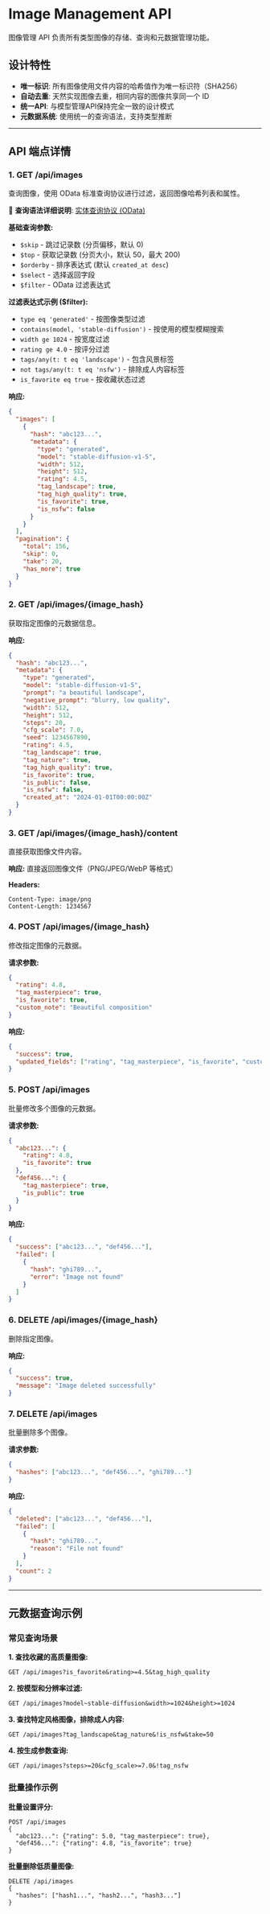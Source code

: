 # Image Management API

图像管理 API 负责所有类型图像的存储、查询和元数据管理功能。

## 设计特性

- **唯一标识**: 所有图像使用文件内容的哈希值作为唯一标识符（SHA256）
- **自动去重**: 天然实现图像去重，相同内容的图像共享同一个 ID
- **统一API**: 与模型管理API保持完全一致的设计模式
- **元数据系统**: 使用统一的查询语法，支持类型推断

---

## API 端点详情

### 1. GET /api/images

查询图像，使用 OData 标准查询协议进行过滤，返回图像哈希列表和属性。

📖 **查询语法详细说明**: [实体查询协议 (OData)](./entity-query-protocol.md)

**基础查询参数:**

- `$skip` - 跳过记录数 (分页偏移，默认 0)
- `$top` - 获取记录数 (分页大小，默认 50，最大 200)
- `$orderby` - 排序表达式 (默认 `created_at desc`)
- `$select` - 选择返回字段
- `$filter` - OData 过滤表达式

**过滤表达式示例 ($filter):**

- `type eq 'generated'` - 按图像类型过滤
- `contains(model, 'stable-diffusion')` - 按使用的模型模糊搜索
- `width ge 1024` - 按宽度过滤
- `rating ge 4.0` - 按评分过滤
- `tags/any(t: t eq 'landscape')` - 包含风景标签
- `not tags/any(t: t eq 'nsfw')` - 排除成人内容标签
- `is_favorite eq true` - 按收藏状态过滤

**响应:**

```json
{
  "images": [
    {
      "hash": "abc123...",
      "metadata": {
        "type": "generated",
        "model": "stable-diffusion-v1-5",
        "width": 512,
        "height": 512,
        "rating": 4.5,
        "tag_landscape": true,
        "tag_high_quality": true,
        "is_favorite": true,
        "is_nsfw": false
      }
    }
  ],
  "pagination": {
    "total": 156,
    "skip": 0,
    "take": 20,
    "has_more": true
  }
}
```

### 2. GET /api/images/{image_hash}

获取指定图像的元数据信息。

**响应:**

```json
{
  "hash": "abc123...",
  "metadata": {
    "type": "generated",
    "model": "stable-diffusion-v1-5",
    "prompt": "a beautiful landscape",
    "negative_prompt": "blurry, low quality",
    "width": 512,
    "height": 512,
    "steps": 20,
    "cfg_scale": 7.0,
    "seed": 1234567890,
    "rating": 4.5,
    "tag_landscape": true,
    "tag_nature": true,
    "tag_high_quality": true,
    "is_favorite": true,
    "is_public": false,
    "is_nsfw": false,
    "created_at": "2024-01-01T00:00:00Z"
  }
}
```

### 3. GET /api/images/{image_hash}/content

直接获取图像文件内容。

**响应:** 直接返回图像文件（PNG/JPEG/WebP 等格式）

**Headers:**

```http
Content-Type: image/png
Content-Length: 1234567
```

### 4. POST /api/images/{image_hash}

修改指定图像的元数据。

**请求参数:**

```json
{
  "rating": 4.8,
  "tag_masterpiece": true,
  "is_favorite": true,
  "custom_note": "Beautiful composition"
}
```

**响应:**

```json
{
  "success": true,
  "updated_fields": ["rating", "tag_masterpiece", "is_favorite", "custom_note"]
}
```

### 5. POST /api/images

批量修改多个图像的元数据。

**请求参数:**

```json
{
  "abc123...": {
    "rating": 4.8,
    "is_favorite": true
  },
  "def456...": {
    "tag_masterpiece": true,
    "is_public": true
  }
}
```

**响应:**

```json
{
  "success": ["abc123...", "def456..."],
  "failed": [
    {
      "hash": "ghi789...",
      "error": "Image not found"
    }
  ]
}
```

### 6. DELETE /api/images/{image_hash}

删除指定图像。

**响应:**

```json
{
  "success": true,
  "message": "Image deleted successfully"
}
```

### 7. DELETE /api/images

批量删除多个图像。

**请求参数:**

```json
{
  "hashes": ["abc123...", "def456...", "ghi789..."]
}
```

**响应:**

```json
{
  "deleted": ["abc123...", "def456..."],
  "failed": [
    {
      "hash": "ghi789...",
      "reason": "File not found"
    }
  ],
  "count": 2
}
```

---

## 元数据查询示例

### 常见查询场景

**1. 查找收藏的高质量图像:**

```http
GET /api/images?is_favorite&rating>=4.5&tag_high_quality
```

**2. 按模型和分辨率过滤:**

```http
GET /api/images?model~stable-diffusion&width>=1024&height>=1024
```

**3. 查找特定风格图像，排除成人内容:**

```http
GET /api/images?tag_landscape&tag_nature&!is_nsfw&take=50
```

**4. 按生成参数查询:**

```http
GET /api/images?steps>=20&cfg_scale>=7.0&!tag_nsfw
```

### 批量操作示例

**批量设置评分:**

```http
POST /api/images
{
  "abc123...": {"rating": 5.0, "tag_masterpiece": true},
  "def456...": {"rating": 4.8, "is_favorite": true}
}
```

**批量删除低质量图像:**

```http
DELETE /api/images
{
  "hashes": ["hash1...", "hash2...", "hash3..."]
}
```

